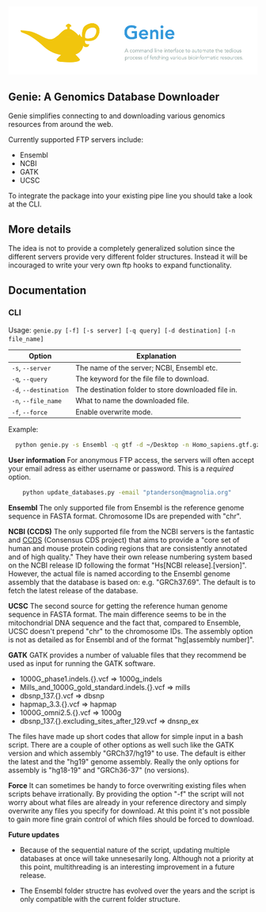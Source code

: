 ![Genie Avatar](assets/genie_logo.png)

## Genie: A Genomics Database Downloader
Genie simplifies connecting to and downloading various genomics resources from
around the web.

Currently supported FTP servers include:
* Ensembl
* NCBI
* GATK
* UCSC

To integrate the package into your existing pipe line you should take a look at
the CLI.

## More details
The idea is not to provide a completely generalized solution since the different
servers provide very different folder structures. Instead it will be incouraged
to write your very own ftp hooks to expand functionality.

## Documentation

### CLI

Usage: `genie.py [-f] [-s server] [-q query] [-d destination] [-n file_name]`

| Option                | Explanation                                 |
| --------------------- | ------------------------------------------- |
| `-s`, `--server`      | The name of the server; NCBI, Ensembl etc.  |
| `-q`, `--query`       | The keyword for the file file to download.  |
| `-d`, `--destination` | The destination folder to store downloaded file in. |
| `-n`, `--file_name`   | What to name the downloaded file.           |
| `-f`, `--force`       | Enable overwrite mode.                      |

Example:
```bash
  python genie.py -s Ensembl -q gtf -d ~/Desktop -n Homo_sapiens.gtf.gz
```

**User information**
For anonymous FTP access, the servers will often accept your email adress as
either username or password. This is a *required* option.

```bash
	python update_databases.py -email "ptanderson@magnolia.org"
```

**Ensembl**
The only supported file from Ensembl is the reference genome sequence in FASTA
format. Chromosome IDs are prepended with "chr".

**NCBI (CCDS)**
The only supported file from the NCBI servers is the fantastic and
[CCDS](http://www.ncbi.nlm.nih.gov/CCDS/CcdsBrowse.cgi) (Consensus CDS project)
that aims to provide a "core set of human and mouse protein coding regions that
are consistently annotated and of high quality." They have their own release
numbering system based on the NCBI release ID following the format
"Hs[NCBI release].[version]". However, the actual file is named according to
the Ensembl genome assembly that the database is based on: e.g. "GRCh37.69".
The default is to fetch the latest release of the database.

**UCSC**
The second source for getting the reference human genome sequence in FASTA
format. The main difference seems to be in the mitochondrial DNA sequence and
the fact that, compared to Ensemble, UCSC doesn't prepend "chr" to the
chromosome IDs. The assembly option is not as detailed as for Ensembl and of the
format "hg[assembly number]".

**GATK**
GATK provides a number of valuable files that they recommend be used as input
for running the GATK software.

* 1000G_phase1.indels.{}.vcf => 1000g_indels
* Mills_and_1000G_gold_standard.indels.{}.vcf => mills
* dbsnp_137.{}.vcf => dbsnp
* hapmap_3.3.{}.vcf => hapmap
* 1000G_omni2.5.{}.vcf => 1000g
* dbsnp_137.{}.excluding_sites_after_129.vcf => dnsnp_ex

The files have made up short codes that allow for simple input in a bash script.
There are a couple of other options as well such like the GATK version and which
assembly "GRCh37/hg19" to use. The default is either the latest and the "hg19"
genome assembly. Really the only options for assembly is "hg18-19" and
"GRCh36-37" (no versions).

**Force**
It can sometimes be handy to force overwriting existing files when scripts
behave irrationally. By providing the option "-f" the script will not worry
about what files are already in your reference directory and simply overwrite
any files you specify for download. At this point it's not possible to gain
more fine grain control of which files should be forced to download.

**Future updates**
* Because of the sequential nature of the script, updating multiple databases at
once will take unnesesarily long. Although not a priority at this point,
multithreading is an interesting improvement in a future release.

* The Ensembl folder structre has evolved over the years and the script is only
compatible with the current folder structure.